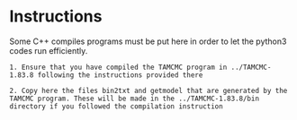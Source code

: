 # Instructions

Some C++ compiles programs must be put here in order to let the python3 codes run efficiently. 

	1. Ensure that you have compiled the TAMCMC program in ../TAMCMC-1.83.8 following the instructions provided there

	2. Copy here the files bin2txt and getmodel that are generated by the TAMCMC program. These will be made in the ../TAMCMC-1.83.8/bin directory if you followed the compilation instruction


